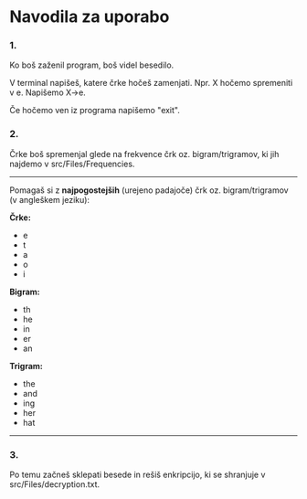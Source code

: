 # Navodila za uporabo

### 1.

Ko boš zaženil program, boš videl besedilo. 

V terminal napišeš, katere črke hočeš zamenjati. Npr. X hočemo spremeniti v e. Napišemo X->e. 

Če hočemo ven iz programa napišemo "exit".

### 2.

Črke boš spremenjal glede na frekvence črk oz. bigram/trigramov, ki jih najdemo v src/Files/Frequencies.

---

Pomagaš si z **najpogostejših** (urejeno padajoče) črk oz. bigram/trigramov (v angleškem jeziku):

**Črke:**      

- e           
- t
- a
- o
- i

**Bigram:**

- th
- he
- in
- er
- an

**Trigram:**

- the
- and
- ing
- her
- hat

---

### 3.

Po temu začneš sklepati besede in rešiš enkripcijo, ki se shranjuje v src/Files/decryption.txt.
